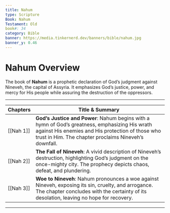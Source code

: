 ```yaml
---
title: Nahum
type: Scripture
Book: Nahum
Testament: Old
book#: 34
category: Bible
banner: https://media.tinkernerd.dev/banners/bible/nahum.jpg
banner_y: 0.46
---
```


# Nahum Overview

The book of **Nahum** is a prophetic declaration of God’s judgment against Nineveh, the capital of Assyria. It emphasizes God’s justice, power, and mercy for His people while assuring the destruction of the oppressors.

---

| Chapters | Title & Summary |
|----------|-----------------|
| [[Nah 1]] | **God’s Justice and Power**: Nahum begins with a hymn of God’s greatness, emphasizing His wrath against His enemies and His protection of those who trust in Him. The chapter proclaims Nineveh’s downfall. |
| [[Nah 2]] | **The Fall of Nineveh**: A vivid description of Nineveh’s destruction, highlighting God’s judgment on the once-mighty city. The prophecy depicts chaos, defeat, and plundering. |
| [[Nah 3]] | **Woe to Nineveh**: Nahum pronounces a woe against Nineveh, exposing its sin, cruelty, and arrogance. The chapter concludes with the certainty of its desolation, leaving no hope for recovery. |

---
